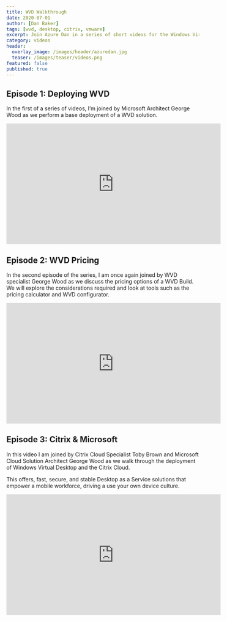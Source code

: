 ```yaml
---
title: WVD Walkthrough
date: 2020-07-01
author: [Dan Baker]
tags: [wvd, desktop, citrix, vmware]
excerpt: Join Azure Dan in a series of short videos for the Windows Virtual Desktop solutions on Azure.
category: videos
header:
  overlay_image: /images/header/azuredan.jpg
  teaser: /images/teaser/videos.png
featured: false
published: true
---
```



## Episode 1: Deploying WVD

In the first of a series of videos, I’m joined by Microsoft Architect George Wood as we perform a base deployment of a WVD solution.

<iframe width="560" height="315" src="https://www.youtube.com/embed/rfwDl2XUkVE?rel=0" frameborder="0" allow="autoplay; encrypted-media" allowfullscreen></iframe>

## Episode 2: WVD Pricing

In the second episode of the series, I am once again joined by WVD specialist George Wood as we discuss the pricing options of a WVD Build. We will explore the considerations required and look at tools such as the pricing calculator and WVD configurator.

<iframe width="560" height="315" src="https://www.youtube.com/embed/ft4cAslBMy0?rel=0" frameborder="0" allow="autoplay; encrypted-media" allowfullscreen></iframe>

## Episode 3: Citrix & Microsoft

In this video I am joined by Citrix Cloud Specialist Toby Brown and Microsoft Cloud Solution Architect George Wood as we walk through the deployment of Windows Virtual Desktop and the Citrix Cloud.

This offers, fast, secure, and stable Desktop as a Service solutions that empower a mobile workforce, driving a use your own device culture.

<iframe width="560" height="315" src="https://www.youtube.com/embed/p0lc8GwMwGc?rel=0" frameborder="0" allow="autoplay; encrypted-media" allowfullscreen></iframe>
